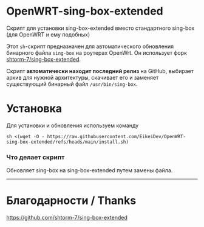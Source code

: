 # OpenWRT-sing-box-extended
Скрипт для установки sing-box-extended вместо стандартного sing-box (для OpenWRT и ему подобных)

Этот `sh`-скрипт предназначен для автоматического обновления бинарного файла `sing-box` на роутерах OpenWrt. Он использует форк [shtorm-7/sing-box-extended](https://github.com/shtorm-7/sing-box-extended).

Скрипт **автоматически находит последний релиз** на GitHub, выбирает архив для нужной архитектуры, скачивает его и заменяет существующий бинарный файл `/usr/bin/sing-box`.

# Установка

Для установки и обновления используем команду
```
sh <(wget -O - https://raw.githubusercontent.com/EikeiDev/OpenWRT-sing-box-extended/refs/heads/main/install.sh)
```

### Что делает скрипт

Обновляет sing-box на sing-box-extended путем замены файла.

-----

# Благодарности / Thanks

https://github.com/shtorm-7/sing-box-extended
